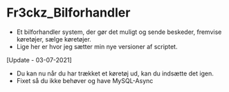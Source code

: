 # Fr3ckz_Bilforhandler

- Et bilforhandler system, der gør det muligt og sende beskeder, fremvise køretøjer, sælge køretøjer.
- Lige her er hvor jeg sætter min nye versioner af scriptet.

[Update - 03-07-2021]
- Du kan nu når du har trækket et køretøj ud, kan du indsætte det igen.
- Fixet så du ikke behøver og have MySQL-Async
